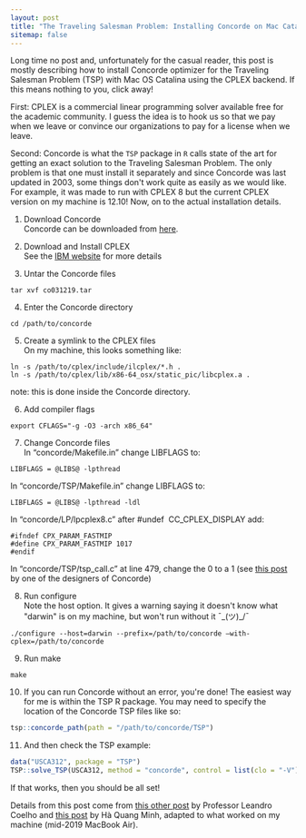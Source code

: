 ```yaml
---
layout: post
title: "The Traveling Salesman Problem: Installing Concorde on Mac Catalina with CPLEX"
sitemap: false
---
```


Long time no post and, unfortunately for the casual reader, this post is mostly describing how to install Concorde optimizer for the Traveling Salesman Problem (TSP) with Mac OS Catalina using the CPLEX backend. If this means nothing to you, click away!

First: CPLEX is a commercial linear programming solver available free for the academic community. I guess the idea is to hook us so that we pay when we leave or convince our organizations to pay for a license when we leave. 

Second: Concorde is what the `TSP` package in `R` calls state of the art for getting an exact solution to the Traveling Salesman Problem. The only problem is that one must install it separately and since Concorde was last updated in 2003, some things don't work quite as easily as we would like. For example, it was made to run with CPLEX 8 but the current CPLEX version on my machine is 12.10! Now, on to the actual installation details.

1. Download Concorde<br>
Concorde can be downloaded from [here](https://math.uwaterloo.ca/tsp/concorde/downloads/codes/src/co031219.tgz).

2. Download and Install CPLEX<br>
See the [IBM website](https://www.ibm.com/products/ilog-cplex-optimization-studio
) for more details 
3. Untar the Concorde files<br>
```unix
tar xvf co031219.tar
```

4. Enter the Concorde directory<br>
```unix
cd /path/to/concorde
```

5. Create a symlink to the CPLEX files<br>
On my machine, this looks something like:<br>
```unix
ln -s /path/to/cplex/include/ilcplex/*.h .
ln -s /path/to/cplex/lib/x86-64_osx/static_pic/libcplex.a .
```
note: this is done inside the Concorde directory.

6. Add compiler flags<br>
```unix
export CFLAGS="-g -O3 -arch x86_64"
```

7. Change Concorde files<br>
In “concorde/Makefile.in” change LIBFLAGS to:<br>
```unix
LIBFLAGS = @LIBS@ -lpthread
```
In “concorde/TSP/Makefile.in” change LIBFLAGS to:<br>
```unix
LIBFLAGS = @LIBS@ -lpthread -ldl
```
In “concorde/LP/lpcplex8.c” after #undef  CC_CPLEX_DISPLAY add:<br>
```unix
#ifndef CPX_PARAM_FASTMIP
#define CPX_PARAM_FASTMIP 1017
#endif
```
In “concorde/TSP/tsp_call.c” at line 479, change the 0 to a 1 (see [this post](https://www.ibm.com/developerworks/community/forums/html/topic?id=96be05f6-fca8-4679-8733-28c034755ffc&permalinkReplyUuid=f7df291c-4717-45c6-b416-a86c69100d35) by one of the designers of Concorde)

8. Run configure<br>
Note the host option. It gives a warning saying it doesn't know what "darwin" is on my machine, but won't run without it ¯\_(ツ)_/¯ <br>
```unix
./configure --host=darwin --prefix=/path/to/concorde –with-cplex=/path/to/concorde
```

9. Run make<br>
```unix
make
```

10. If you can run Concorde without an error, you're done!
The easiest way for me is within the TSP R package. You may need to specify the location of the Concorde TSP files like so:<br>
```r
tsp::concorde_path(path = "/path/to/concorde/TSP")
```

11. And then check the TSP example:<br>
```r
data("USCA312", package = "TSP")
TSP::solve_TSP(USCA312, method = "concorde", control = list(clo = "-V"))
```
If that works, then you should be all set!
 
Details from this post come from [this other post](https://leandro-coelho.com/install-and-run-concorde-with-cplex/) by Professor Leandro Coelho and [this post](https://qmha.wordpress.com/2015/08/20/installing-concorde-on-mac-os-x/) by Hà Quang Minh, adapted to what worked on my machine (mid-2019 MacBook Air).